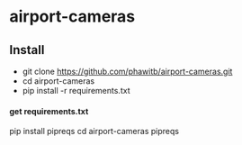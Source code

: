 # airport-cameras

## Install
- git clone https://github.com/phawitb/airport-cameras.git
- cd airport-cameras
- pip install -r requirements.txt


#### get requirements.txt
pip install pipreqs
cd airport-cameras
pipreqs



